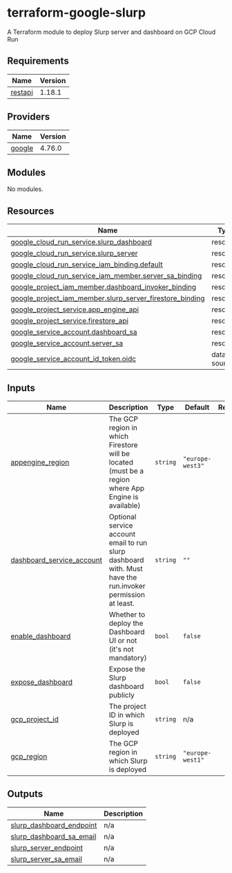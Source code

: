 # terraform-google-slurp
A Terraform module to deploy Slurp server and dashboard on GCP Cloud Run

<!-- BEGIN_TF_DOCS -->
## Requirements

| Name | Version |
|------|---------|
| <a name="requirement_restapi"></a> [restapi](#requirement\_restapi) | 1.18.1 |

## Providers

| Name | Version |
|------|---------|
| <a name="provider_google"></a> [google](#provider\_google) | 4.76.0 |

## Modules

No modules.

## Resources

| Name | Type |
|------|------|
| [google_cloud_run_service.slurp_dashboard](https://registry.terraform.io/providers/hashicorp/google/latest/docs/resources/cloud_run_service) | resource |
| [google_cloud_run_service.slurp_server](https://registry.terraform.io/providers/hashicorp/google/latest/docs/resources/cloud_run_service) | resource |
| [google_cloud_run_service_iam_binding.default](https://registry.terraform.io/providers/hashicorp/google/latest/docs/resources/cloud_run_service_iam_binding) | resource |
| [google_cloud_run_service_iam_member.server_sa_binding](https://registry.terraform.io/providers/hashicorp/google/latest/docs/resources/cloud_run_service_iam_member) | resource |
| [google_project_iam_member.dashboard_invoker_binding](https://registry.terraform.io/providers/hashicorp/google/latest/docs/resources/project_iam_member) | resource |
| [google_project_iam_member.slurp_server_firestore_binding](https://registry.terraform.io/providers/hashicorp/google/latest/docs/resources/project_iam_member) | resource |
| [google_project_service.app_engine_api](https://registry.terraform.io/providers/hashicorp/google/latest/docs/resources/project_service) | resource |
| [google_project_service.firestore_api](https://registry.terraform.io/providers/hashicorp/google/latest/docs/resources/project_service) | resource |
| [google_service_account.dashboard_sa](https://registry.terraform.io/providers/hashicorp/google/latest/docs/resources/service_account) | resource |
| [google_service_account.server_sa](https://registry.terraform.io/providers/hashicorp/google/latest/docs/resources/service_account) | resource |
| [google_service_account_id_token.oidc](https://registry.terraform.io/providers/hashicorp/google/latest/docs/data-sources/service_account_id_token) | data source |

## Inputs

| Name | Description | Type | Default | Required |
|------|-------------|------|---------|:--------:|
| <a name="input_appengine_region"></a> [appengine\_region](#input\_appengine\_region) | The GCP region in which Firestore will be located (must be a region where App Engine is available) | `string` | `"europe-west3"` | no |
| <a name="input_dashboard_service_account"></a> [dashboard\_service\_account](#input\_dashboard\_service\_account) | Optional service account email to run slurp dashboard with. Must have the run.invoker permission at least. | `string` | `""` | no |
| <a name="input_enable_dashboard"></a> [enable\_dashboard](#input\_enable\_dashboard) | Whether to deploy the Dashboard UI or not (it's not mandatory) | `bool` | `false` | no |
| <a name="input_expose_dashboard"></a> [expose\_dashboard](#input\_expose\_dashboard) | Expose the Slurp dashboard publicly | `bool` | `false` | no |
| <a name="input_gcp_project_id"></a> [gcp\_project\_id](#input\_gcp\_project\_id) | The project ID in which Slurp is deployed | `string` | n/a | yes |
| <a name="input_gcp_region"></a> [gcp\_region](#input\_gcp\_region) | The GCP region in which Slurp is deployed | `string` | `"europe-west1"` | no |

## Outputs

| Name | Description |
|------|-------------|
| <a name="output_slurp_dashboard_endpoint"></a> [slurp\_dashboard\_endpoint](#output\_slurp\_dashboard\_endpoint) | n/a |
| <a name="output_slurp_dashboard_sa_email"></a> [slurp\_dashboard\_sa\_email](#output\_slurp\_dashboard\_sa\_email) | n/a |
| <a name="output_slurp_server_endpoint"></a> [slurp\_server\_endpoint](#output\_slurp\_server\_endpoint) | n/a |
| <a name="output_slurp_server_sa_email"></a> [slurp\_server\_sa\_email](#output\_slurp\_server\_sa\_email) | n/a |
<!-- END_TF_DOCS -->